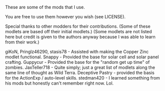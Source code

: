 These are some of the mods that I use.

You are free to use them however you wish (see LICENSE).

Special thanks to other modders for their contributions.
(Some of these modlets are based off their initial modlets.)
(Some modlets are not listed here but credit is given to the authors anyway because I was able to learn from their work.)

giKoN, Pringlz46290, stasis78 - Assisted with making the Copper Zinc modlet functional.
Snappy - Provided the base for solar cell and solar panel crafting.
Guppycur - Provided the base for the "random get up time" of zombies.
JaxTeller718 - Quite simply; just a great list of modlets along the same line of thought as Wild Terra.
Deceptive Pastry - provided the basis for the ActionExp / auto-level skills.
stedman420 - I learned something from his mods but honestly can't remember right now. Lol.
